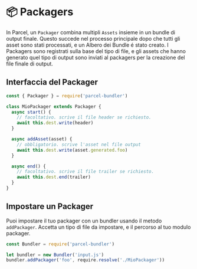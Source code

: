 # 📦 Packagers

In Parcel, un `Packager` combina multipli `Assets` insieme in un bundle di output finale. Questo succede nel processo principale dopo che tutti gli asset sono stati processati, e un Albero dei Bundle é stato creato. I Packagers sono registrati sulla base del tipo di file, e gli assets che hanno generato quel tipo di output sono inviati al packagers per la creazione del file finale di output.

## Interfaccia del Packager

```javascript
const { Packager } = require('parcel-bundler')

class MioPackager extends Packager {
  async start() {
    // facoltativo. scrive il file header se richiesto.
    await this.dest.write(header)
  }

  async addAsset(asset) {
    // obbligatorio. scrive l'asset nel file output
    await this.dest.write(asset.generated.foo)
  }

  async end() {
    // facoltativo. scrive il file trailer se richiesto.
    await this.dest.end(trailer)
  }
}
```

## Impostare un Packager

Puoi impostare il tuo packager con un bundler usando il metodo `addPackager`. Accetta un tipo di file da impostare, e il percorso al tuo modulo packager.

```javascript
const Bundler = require('parcel-bundler')

let bundler = new Bundler('input.js')
bundler.addPackager('foo', require.resolve('./MioPackager'))
```
